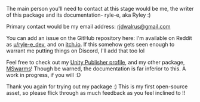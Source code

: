 The main person you'll need to contact at this stage would be me, the writer of this package and its documentation- ryle-e, aka Ryley :)


Primary contact would be my email address: rjdwalrus@gmail.com

You can add an issue on the GitHub repository here:
I'm available on Reddit as [u/ryle-e_dev](https://www.reddit.com/u/ryle-e_dev), and on [itch.io](https://ryle-e.itch.io/).
If this somehow gets seen enough to warrant me putting things on Discord, I'll add that too lol

Feel free to check out my [Unity Publisher profile](https://assetstore.unity.com/publishers/101853), and my other package, [MSwarms](https://assetstore.unity.com/packages/tools/behavior-ai/mswarms-286769)! Though be warned, the documentation is far inferior to this. A work in progress, if you will :D


Thank you again for trying out my package :) This is my first open-source asset, so please flick through as much feedback as you feel inclined to !!